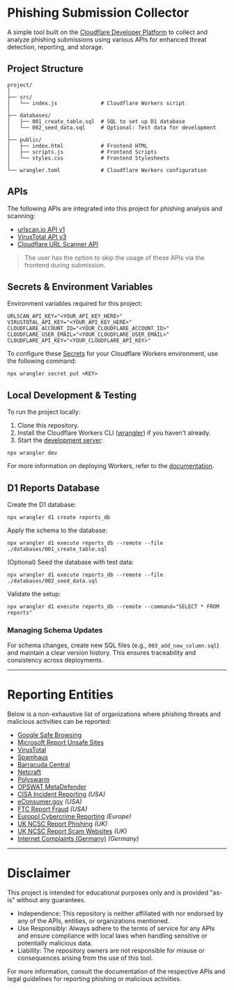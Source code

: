 # Phishing Submission Collector

A simple tool built on the [Cloudflare Developer Platform](https://developers.cloudflare.com/products/?product-group=Developer+platform) to collect and analyze phishing submissions using various APIs for enhanced threat detection, reporting, and storage.

## Project Structure

```
project/
│
├── src/
│   └── index.js              # Cloudflare Workers script
│
├── databases/
│   ├── 001_create_table.sql  # SQL to set up D1 database
│   └── 002_seed_data.sql     # Optional: Test data for development
│
├── public/
│   ├── index.html            # Frontend HTML
│   ├── scripts.js            # Frontend Scripts
│   └── styles.css            # Frontend Stylesheets
│
└── wrangler.toml             # Cloudflare Workers configuration
```

## APIs

The following APIs are integrated into this project for phishing analysis and scanning:

- [urlscan.io API v1](https://urlscan.io/docs/api/)
- [VirusTotal API v3](https://docs.virustotal.com/reference/overview)
- [Cloudflare URL Scanner API](https://developers.cloudflare.com/radar/investigate/url-scanner/)

> The user has the option to skip the usage of these APIs via the frontend during submission.

## Secrets & Environment Variables

Environment variables required for this project:

```
URLSCAN_API_KEY="<YOUR_API_KEY_HERE>"
VIRUSTOTAL_API_KEY="<YOUR_API_KEY_HERE>"
CLOUDFLARE_ACCOUNT_ID="<YOUR_CLOUDFLARE_ACCOUNT_ID>"
CLOUDFLARE_USER_EMAIL="<YOUR_CLOUDFLARE_USER_EMAIL>"
CLOUDFLARE_API_KEY="<YOUR_CLOUDFLARE_API_KEY>"
```

To configure these [Secrets](https://developers.cloudflare.com/workers/configuration/secrets/) for your Cloudflare Workers environment, use the following command:

```
npx wrangler secret put <KEY>
```

## Local Development & Testing

To run the project locally:

1. Clone this repository.
2. Install the Cloudflare Workers CLI ([wrangler](https://developers.cloudflare.com/workers/wrangler/install-and-update/)) if you haven't already.
3. Start the [development server](https://developers.cloudflare.com/workers/testing/local-development/#supported-resource-bindings-in-different-environments):

```
npx wrangler dev
```

For more information on deploying Workers, refer to the [documentation](https://developers.cloudflare.com/workers/static-assets/get-started/#deploy-a-full-stack-application).

## D1 Reports Database

Create the D1 database:

```
npx wrangler d1 create reports_db
```

Apply the schema to the database:

```
npx wrangler d1 execute reports_db --remote --file ./databases/001_create_table.sql
```

(Optional) Seed the database with test data:

```
npx wrangler d1 execute reports_db --remote --file ./databases/002_seed_data.sql
```

Validate the setup:

```
npx wrangler d1 execute reports_db --remote --command="SELECT * FROM reports"
```

### Managing Schema Updates

For schema changes, create new SQL files (e.g., `003_add_new_column.sql`) and maintain a clear version history. This ensures traceability and consistency across deployments.

---

# Reporting Entities

Below is a non-exhaustive list of organizations where phishing threats and malicious activities can be reported:

- [Google Safe Browsing](https://safebrowsing.google.com/safebrowsing/report_phish/?hl=en)
- [Microsoft Report Unsafe Sites](https://www.microsoft.com/en-us/wdsi/support/report-unsafe-site)
- [VirusTotal](https://www.virustotal.com/)
- [Spamhaus](https://submit.spamhaus.org/submit)
- [Barracuda Central](https://www.barracudacentral.org/report)
- [Netcraft](https://report.netcraft.com/report)
- [Polyswarm](https://polyswarm.network/)
- [OPSWAT MetaDefender](https://metadefender.opswat.com/)
- [CISA Incident Reporting](https://myservices.cisa.gov/irf) *(USA)*
- [eConsumer.gov](https://econsumer.gov/?lang=en-US) *(USA)*
- [FTC Report Fraud](https://reportfraud.ftc.gov/) *(USA)*
- [Europol Cybercrime Reporting](https://www.europol.europa.eu/report-a-crime/report-cybercrime-online) *(Europe)*
- [UK NCSC Report Phishing](https://www.ncsc.gov.uk/collection/phishing-scams/report-scam-email) *(UK)*
- [UK NCSC Report Scam Websites](https://www.ncsc.gov.uk/section/about-this-website/report-scam-website) *(UK)*
- [Internet Complaints (Germany)](https://www.internet-beschwerdestelle.de/en/complaint/submit/e-mail-and-spam.html) *(Germany)*

---

# Disclaimer

This project is intended for educational purposes only and is provided "as-is" without any guarantees.

- Independence: This repository is neither affiliated with nor endorsed by any of the APIs, entities, or organizations mentioned.
- Use Responsibly: Always adhere to the terms of service for any APIs and ensure compliance with local laws when handling sensitive or potentially malicious data.
- Liability: The repository owners are not responsible for misuse or consequences arising from the use of this tool.

For more information, consult the documentation of the respective APIs and legal guidelines for reporting phishing or malicious activities.
